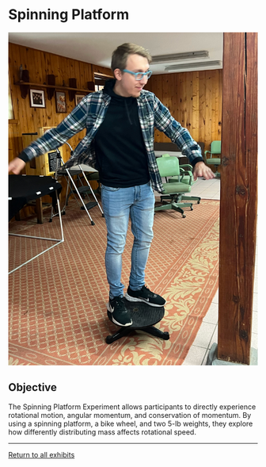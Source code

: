 # Spinning Platform

![Spinning Platform](../images/spinning-platform.jpg)

## Objective

The Spinning Platform Experiment allows participants to directly experience rotational motion, angular momentum, and 
conservation of momentum. By using a spinning platform, a bike wheel, and two 5-lb weights, they explore how 
differently distributing mass affects rotational speed.

---
[Return to all exhibits](../README.md)
